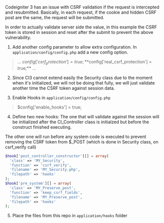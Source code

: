 Codeigniter 3 has an issue with CSRF validation if the request is intercepted and resubmitted. Basically, in each request, if the cookie and hidden CSRF post are the same, the request will be submitted.

In order to actually validate server side the value, in this example the CSRF token is stored in session and reset after the submit to prevent the above vulnerability.

1. Add another  config parameter to allow extra configuration.
In `application/config/config.php` add a new config option.
>... 
$config['csrf_protection'] = true;
**$config['real_csrf_protection'] = true;**
...

2. Since CI3 cannot extend easily the Security class due to the moment when it's initialized, we will not be doing that fully, we will just validate another time the CSRF token against session data.

3. Enable Hooks in  `application/config/config.php` 
> $config['enable_hooks'] = true;

4. Define two new hooks:
The one that will validate against the session will be initialized after the CI_Controller class is initialzed but before the construct finished executing.

The other one will run before any system code is executed to prevent removing the CSRF token from $_POST (which is done in Security class, on csrf_verify call)

```php
$hook['post_controller_constructor'][] = array(
  'class' => 'MY_Security',
  'function' => 'csrf_verify',
  'filename' => 'MY_Security.php',
  'filepath' => 'hooks'
);
$hook['pre_system'][] = array(
  'class' => 'MY_Preserve_post',
  'function' => 'keep_csrf_fields',
  'filename' => 'MY_Preserve_post',
  'filepath' => 'hooks'
);
```

5. Place the files from this repo in `application/hooks` folder
